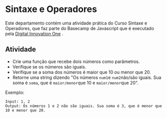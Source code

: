 # Sintaxe e Operadores

Este departamento contém uma atividade prática do Curso Sintaxe e Operadores, que faz parte do Basecamp de Javascript que é executado pela [Digital Innovation One](https://digitalinnovation.one/) .

## Atividade

- Crie uma função que recebe dois números como parâmetros.
- Verifique se os números são iguais.
- Verifique se a soma dos números é maior que 10 ou menor que 20.
- Retorne uma string dizendo "Os números `num1`e `num2`não/são iguais. Sua soma é `soma`, que é `maior/menor`que 10 e `maior/menor`que 20".

Exemplo:

```
Input: 1, 2
Output: Os números 1 e 2 não são iguais. Sua soma é 3, que é menor que 10 e menor que 20.
```